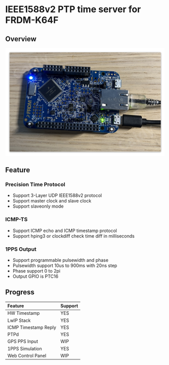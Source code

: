 # IEEE1588v2 PTP time server for FRDM-K64F

## Overview

![logo](docs/images/K64F.png)

## Feature

### Precision Time Protocol

* Support 3-Layer UDP IEEE1588v2 protocol
* Support master clock and slave clock
* Support slaveonly mode

### ICMP-TS

* Support ICMP echo and ICMP timestamp protocol
* Support hping3 or clockdiff check time diff in milliseconds

### 1PPS Output

* Support programmable pulsewidth and phase
* Pulsewidth support 10us to 900ms with 20ns step
* Phase support 0 to 2pi
* Output GPIO is PTC16

## Progress

| Feature | Support |
|:--------|:-------|
| HW Timestamp | YES |
| LwIP Stack | YES |
| ICMP Timestamp Reply | YES |
| PTPd | YES |
| GPS PPS Input | WIP |
| 1PPS Simulation | YES |
| Web Control Panel | WIP |
